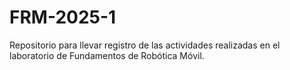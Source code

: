 # FRM-2025-1
Repositorio para llevar registro de las actividades realizadas en el laboratorio de Fundamentos de Robótica Móvil.
